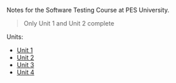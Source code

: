 Notes for the Software Testing Course at PES University.

> Only Unit 1 and Unit 2 complete

Units:
  - [Unit 1](unit1.md)
  - [Unit 2](unit2.md)  
  - [Unit 3](unit3.md)  
  - [Unit 4](unit4.md)  
